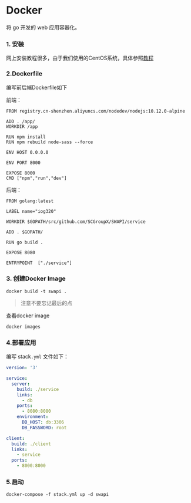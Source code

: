 # Docker

将 go 开发的 web 应用容器化。

### 1. 安装

网上安装教程很多，由于我们使用的CentOS系统，具体参照[教程](http://www.runoob.com/docker/centos-docker-install.html)

### 2.Dockerfile

编写前后端Dockerfile如下

前端：

```
FROM registry.cn-shenzhen.aliyuncs.com/nodedev/nodejs:10.12.0-alpine

ADD . /app/
WORKDIR /app

RUN npm install
RUN npm rebuild node-sass --force

ENV HOST 0.0.0.0

ENV PORT 8000

EXPOSE 8000
CMD ["npm","run","dev"]
```

后端：

```
FROM golang:latest

LABEL name="iog320"

WORKDIR $GOPATH/src/github.com/SCGroupX/SWAPI/service

ADD . $GOPATH/

RUN go build .

EXPOSE 8080

ENTRYPOINT  ["./service"]
```

### 3. 创建Docker Image

```
docker build -t swapi .
```

> 注意不要忘记最后的点

查看docker image

```
docker images
```

### 4.部署应用

编写 stack`.yml` 文件如下：

```yml
version: '3'

service:
  server:
    build: ./service
    links: 
      - db
    ports:
      - 8080:8080
    environment:
      DB_HOST: db:3306
      DB_PASSWORD: root

client:
  build: ./client
  links: 
    - service
  ports:
    - 8000:8000
```

### 5.启动

```
docker-compose -f stack.yml up -d swapi
```


